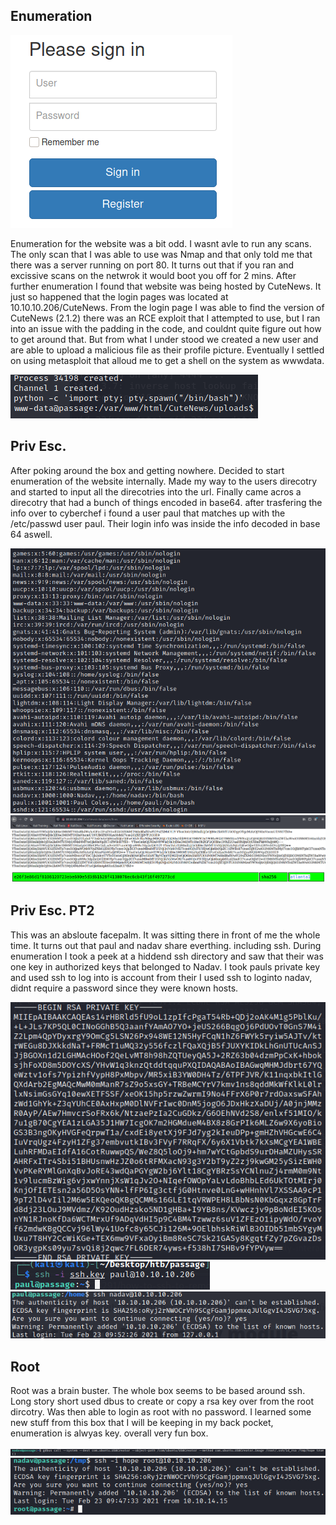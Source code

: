 ## Enumeration 

![CuteNews](/passage/images/CuteNews.png)

Enumeration for the website was a bit odd. I wasnt avle to run any scans. The only scan that I was able to use was Nmap and that only told me that there was a server running on port 80. It turns out that if you ran and excissive scans on the netwrok it would boot you off for 2 mins. After further enumeration I found that website was being hosted by CuteNews. It just so happened that the login pages was located at 10.10.10.206/CuteNews. From the login page I was able to find the version of CuteNews (2.1.2) there was an RCE exploit that I attempted to use, but I ran into an issue with the padding in the code, and couldnt quite figure out how to get around that. But from what I under stood we created a new user and are able to upload a malicious file as their profile picture. Eventually I settled on using metasploit that alloud me to get a shell on the system as wwwdata.

![Foothold](/passage/images/foothold.png)

## Priv Esc. 

After poking around the box and getting nowhere. Decided to start enumeration of the website internally. Made my way to the users direcotry and started to input all the direcotries into the url. Finally came acros a direcotry that had a bunch of things encoded in base64. after trasfering the info over to cyberchef i found a user paul that matches up with the /etc/passwd user paul. Their login info was inside the info decoded in base 64 aswell.

![etcpassword](/passage/images/etcpasswd.png)
![lines](/passage/images/lines.png)
![Paul](/passage/images/paulspassword.png)

## Priv Esc. PT2

This was an absloute facepalm. It was sitting there in front of me the whole time. It turns out that paul and nadav share everthing. including ssh. During enumeration I took a peek at a hiddend ssh directory and saw that their was one key in authorized keys that belonged to  Nadav.  I took pauls private key and used ssh to log into is account from their I used ssh to loginto nadav, didnt require a password since they were known hosts. 

![RSA Key](/passage/images/rsakey.png)
![SSH Paul](/passage/images/paulssh.png)
![SSH Nadav](/passage/images/nadav.png)

## Root

Root was a brain buster. The whole box seems to be based around ssh. Long story short used dbus to create or copy a rsa key over from the root dircotry. Was then able to login as root with no password. I learned some new stuff from this box that I will be keeping in my back pocket, enumeration is alwyas key. overall very fun box. 

![dbus](/passage/images/dbus.png) 
![root](/passage/images/root.png)
